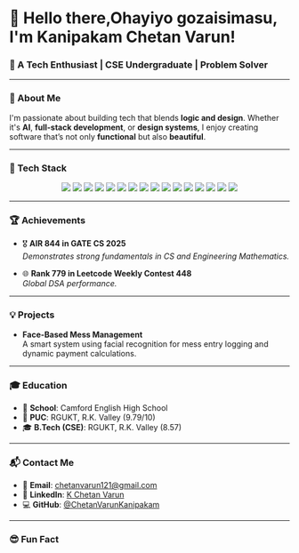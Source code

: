 # 👋 Hello there,Ohayiyo gozaisimasu, I'm Kanipakam Chetan Varun!

### 🎯 A Tech Enthusiast | CSE Undergraduate | Problem Solver

---

### 🚀 About Me

I'm passionate about building tech that blends **logic and design**. Whether it's **AI**, **full-stack development**, or **design systems**, I enjoy creating software that’s not only **functional** but also **beautiful**.

---

### 🧠 Tech Stack

<div align="center">
  
  <!-- Programming Languages -->
  <img src="https://img.shields.io/badge/Python-3670A0?style=for-the-badge&logo=python&logoColor=ffdd54" />
  <img src="https://img.shields.io/badge/C++-00599C?style=for-the-badge&logo=c%2B%2B&logoColor=white" />
  <img src="https://img.shields.io/badge/Java-ED8B00?style=for-the-badge&logo=java&logoColor=white" />
  
  <!-- Web Dev -->
  <img src="https://img.shields.io/badge/HTML5-E34F26?style=for-the-badge&logo=html5&logoColor=white" />
  <img src="https://img.shields.io/badge/CSS3-1572B6?style=for-the-badge&logo=css3&logoColor=white" />
  <img src="https://img.shields.io/badge/JavaScript-F7DF1E?style=for-the-badge&logo=javascript&logoColor=black" />
  <img src="https://img.shields.io/badge/Angular-DD0031?style=for-the-badge&logo=angular&logoColor=white" />
  <img src="https://img.shields.io/badge/React-20232A?style=for-the-badge&logo=react&logoColor=61DAFB" />
  <img src="https://img.shields.io/badge/Node.js-339933?style=for-the-badge&logo=nodedotjs&logoColor=white" />
  <img src="https://img.shields.io/badge/Express.js-000000?style=for-the-badge&logo=express&logoColor=white" />

  <!-- Mobile & Backend -->
  <img src="https://img.shields.io/badge/Flutter-02569B?style=for-the-badge&logo=flutter&logoColor=white" />
  <img src="https://img.shields.io/badge/Firebase-FFCA28?style=for-the-badge&logo=firebase&logoColor=black" />
  <img src="https://img.shields.io/badge/FastAPI-009688?style=for-the-badge&logo=fastapi&logoColor=white" />
  
  <!-- Database & Tools -->
  <img src="https://img.shields.io/badge/MongoDB-4EA94B?style=for-the-badge&logo=mongodb&logoColor=white" />
  <img src="https://img.shields.io/badge/SQL-4479A1?style=for-the-badge&logo=mysql&logoColor=white" />
  <img src="https://img.shields.io/badge/Git-F05032?style=for-the-badge&logo=git&logoColor=white" />
</div>

---

### 🏆 Achievements

- 🎖 **AIR 844 in GATE CS 2025**  
  _Demonstrates strong fundamentals in CS and Engineering Mathematics._

- 🌐 **Rank 779 in Leetcode Weekly Contest 448**  
  _Global DSA performance._

---

### 💡 Projects

- **Face-Based Mess Management**  
  A smart system using facial recognition for mess entry logging and dynamic payment calculations.

---

### 🎓 Education

- 🏫 **School**: Camford English High School 
- 🏢 **PUC**: RGUKT, R.K. Valley  (9.79/10)
- 🎓 **B.Tech (CSE)**: RGUKT, R.K. Valley (8.57)

---

### 📬 Contact Me

- 📧 **Email**: [chetanvarun121@gmail.com](mailto:chetanvarun121@gmail.com)  
- 🔗 **LinkedIn**: [K Chetan Varun](https://www.linkedin.com/in/k-chetan-varun-aaa5aa280/)  
- 💻 **GitHub**: [@ChetanVarunKanipakam](https://github.com/ChetanVarunKanipakam)

---

### 😎 Fun Fact
<!--
> I want to build interfaces that impress **10 girls at once** and still pass a code review! 💫

---

_Thanks for visiting! Let's build something incredible together._ 🚀

- 🔭 I’m currently working on ...
- 🌱 I’m currently learning ...
- 👯 I’m looking to collaborate on ...
- 🤔 I’m looking for help with ...
- 💬 Ask me about ...
- 📫 How to reach me: ...
- 😄 Pronouns: ...
- ⚡ Fun fact: ...
-->
